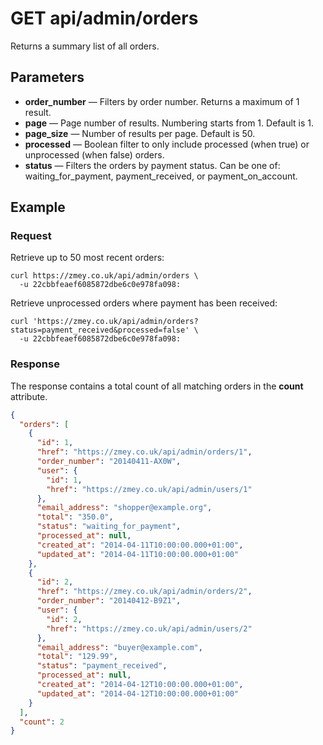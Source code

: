 # GET api/admin/orders

Returns a summary list of all orders.

## Parameters

* **order_number** — Filters by order number. Returns a maximum of 1 result.
* **page** — Page number of results. Numbering starts from 1. Default is 1.
* **page_size** — Number of results per page. Default is 50.
* **processed** — Boolean filter to only include processed (when true) or
  unprocessed (when false) orders.
* **status** — Filters the orders by payment status. Can be one of:
  waiting_for_payment, payment_received, or payment_on_account.

## Example

### Request

Retrieve up to 50 most recent orders:

```
curl https://zmey.co.uk/api/admin/orders \
  -u 22cbbfeaef6085872dbe6c0e978fa098:
```

Retrieve unprocessed orders where payment has been received:

```
curl 'https://zmey.co.uk/api/admin/orders?status=payment_received&processed=false' \
  -u 22cbbfeaef6085872dbe6c0e978fa098:
```

### Response

The response contains a total count of all matching orders in the **count**
attribute.

```json
{
  "orders": [
    {
      "id": 1,
      "href": "https://zmey.co.uk/api/admin/orders/1",
      "order_number": "20140411-AX0W",
      "user": {
        "id": 1,
        "href": "https://zmey.co.uk/api/admin/users/1"
      },
      "email_address": "shopper@example.org",
      "total": "350.0",
      "status": "waiting_for_payment",
      "processed_at": null,
      "created_at": "2014-04-11T10:00:00.000+01:00",
      "updated_at": "2014-04-11T10:00:00.000+01:00"
    },
    {
      "id": 2,
      "href": "https://zmey.co.uk/api/admin/orders/2",
      "order_number": "20140412-B9Z1",
      "user": {
        "id": 2,
        "href": "https://zmey.co.uk/api/admin/users/2"
      },
      "email_address": "buyer@example.com",
      "total": "129.99",
      "status": "payment_received",
      "processed_at": null,
      "created_at": "2014-04-12T10:00:00.000+01:00",
      "updated_at": "2014-04-12T10:00:00.000+01:00"
    }
  ],
  "count": 2
}
```
